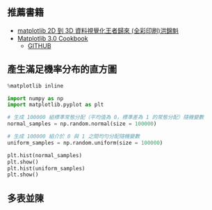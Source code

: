 ## 推薦書籍
- [matplotlib 2D 到 3D 資料視覺化王者歸來 (全彩印刷)洪錦魁](https://www.tenlong.com.tw/products/9789860776959?list_name=srh)
- [Matplotlib 3.0 Cookbook](https://www.packtpub.com/product/matplotlib-3-0-cookbook/9781789135718)
  - [GITHUB](https://github.com/PacktPublishing/Matplotlib-3.0-Cookbook) 

## 產生滿足機率分布的直方圖
```python
%matplotlib inline

import numpy as np
import matplotlib.pyplot as plt

# 生成 100000 組標準常態分配（平均值為 0，標準差為 1 的常態分配）隨機變數
normal_samples = np.random.normal(size = 100000) 

# 生成 100000 組介於 0 與 1 之間均勻分配隨機變數
uniform_samples = np.random.uniform(size = 100000) 

plt.hist(normal_samples)
plt.show()
plt.hist(uniform_samples)
plt.show()
```


## 多表並陳
